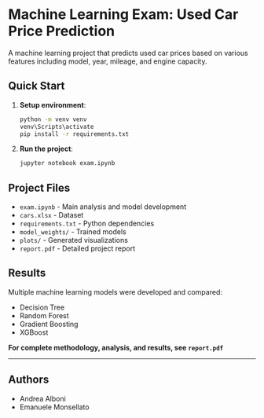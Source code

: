# Machine Learning Exam: Used Car Price Prediction

A machine learning project that predicts used car prices based on various features including model, year, mileage, and engine capacity.

## Quick Start

1. **Setup environment**:

   ```bash
   python -m venv venv
   venv\Scripts\activate
   pip install -r requirements.txt
   ```

2. **Run the project**:

   ```bash
   jupyter notebook exam.ipynb
   ```

## Project Files

- `exam.ipynb` - Main analysis and model development
- `cars.xlsx` - Dataset
- `requirements.txt` - Python dependencies
- `model_weights/` - Trained models
- `plots/` - Generated visualizations
- `report.pdf` - Detailed project report

## Results

Multiple machine learning models were developed and compared:

- Decision Tree
- Random Forest  
- Gradient Boosting
- XGBoost

**For complete methodology, analysis, and results, see `report.pdf`**

---

## Authors

- Andrea Alboni
- Emanuele Monsellato